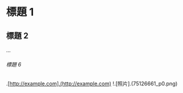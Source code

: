 
# 標題 1
## 標題 2
...
###### 標題 6

.[http://example.com].(http://example.com)
!.[照片].(75126661_p0.png)
